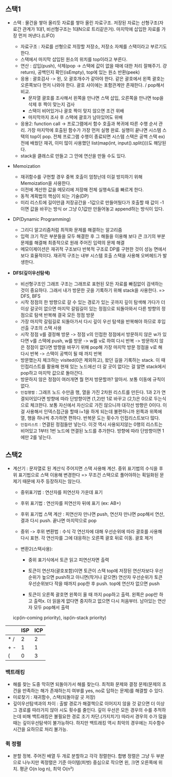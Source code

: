 ## 스택1

- 스택 : 물건을 쌓아 올리듯 자료를 쌓아 올린 자료구조. 저장된 자료는 선형구조(자료간 관계가 1대1, 비선형구조는 1대N으로 트리같은거). 마지막에 삽입한 자료를 가장 먼저 꺼낸다.(LIFO)
  - 자료구조 : 자료를 선형으로 저장할 저장소, 저장소 자체를 스택이라고 부르기도 한다.
  - 스택에서 마지막 삽입된 원소의 위치를 top이라고 부른다.
  - 연산 : 삽입(push), 삭제(pop -> 스택에 값이 없을 때에 대한 처리 잘해주기. 걍 return), 공백인지 확인(isEmpty), top에 있는 원소 반환(peek)
  - 응용 : 괄호검사 -> 왼, 오 괄호개수가 같아야 한다. 같은 괄호에서 왼쪽 괄호는 오른쪽보다 먼저 나와야 한다. 괄호 사이에는 포함관계만 존재한다. / pop해서 비교.
    - 문자열 괄호를 조사해서 왼쪽을 만나면 스택 삽입, 오른쪽을 만나면 top을 삭제 후 짝이 맞는지 검사
    - 스택이 비어있거나 괄호 짝이 맞지 않으면 조건 위배
    - 마지막까지 조사 후 스택에 괄호가 남아있어도 위배
  - 응용2: function call -> 프로그램에서 함수 호출과 복귀에 따른 수행 순서 관리. 가장 마지막에 호출된 함수가 가장 먼저 실행 완료. 실행이 끝나면 시스템 스택의 top이 pop. 전체 프로그램 수행이 종료되면 시스템 스택은 공백 스택 ex)전에 배웠던 재귀, 이미 많이 사용했던 list(map(int, input().split()))도 해당된다.
  - stack을 클래스로 만들고 그 안에 연산을 만들 수도 있다.



- Memoization
  - 재귀함수를 구현할 경우 중복 호출이 엄청난데 이걸 방지하기 위해 Memoization을 사용한다.
  - 이전에 계산한 값을 메모리에 저장해 전체 실행속도를 빠르게 한다.
  - 동적 계획법의 핵심이 되는 기술(DP)
  - 미리 리스트에 길이만큼 저장공간을 -1값으로 만들어뒀다가 호출할 때 값이 -1이면 값을 바꾸는 방식 or 그냥 0,1값만 만들어놓고 append하는 방식이 있다.



- DP(Dynamic Programming)
  - 그리디 알고리즘처럼 최적화 문제를 해결하는 알고리즘
  - 입력 크기 작은 부분들을 모두 해결한 후 그 해들을 이용해 보다 큰 크기의 부분 문제를 해결해 최종적으로 원래 주어진 입력의 문제 해결
  - 메모이제이션은 재귀적 구조보다 반복적 구조로 DP를 구현한 것이 성능 면에서 보다 효율적이다. 재귀적 구조는 내부 시스템 호출 스택을 사용해 오버헤드가 발생한다.



- **DFS(깊이우선탐색)**
  - 비선형구조인 그래프 구조는 그래프로 표현된 모든 자료를 빠짐없이 검색하는 것이 중요하다. 그래서 내가 방문한 곳을 기록하기 위해 stack을 사용한다. => DFS, BFS
  - 시작 정점의 한 방향으로 갈 수 있는 경로가 있는 곳까지 깊이 탐색해 가다가 더 이상 갈곳이 없으면 마지막 갈림길이 있는 정점으로 되돌아와서 다른 방향의 정점으로 탐색 반복해 결국 모든 정점 방문
  - 가장 마지막 갈림길로 되돌아가서 다시 깊이 우선 탐색을 반복해야 하므로 후입선출 구조의 스택 사용
  - 시작 정점 v를 결정해 방문 -> 정점 v의 인접한 정점에서 방문하지 않은 w가 있다면 v를 스택에 push, w를 방문 -> w를 v로 하여 다시 반복 -> 방문하지 않은 정점이 없다면 방향을 바꾸기 위해 pop해 가장 마지막 방문 정점을 v로 해 다시 반복 -> 스택이 공백이 될 때 까지 반복
  - 방문했는지 체크하는 visited(0은 제외하고), 왔던 길을 기록하는 stack. 이 때 인접리스트를 활용해 현재 있는 노드에선 더 갈 곳이 없다는 걸 알면 stack에서 pop하고 마지막 값으로 돌아간다.
  - 방문하지 않은 정점이 여러개면 뭘 먼저 방문할까? 알아서. 보통 이동에 규칙이 없다.
  - `인접행렬` : 그래프 노드 수만큼 행, 열을 가진 2차원 리스트를 만든다. 1과 2가 연결되어있다면 방향에 따라 단방향이면 (1,2)만 1로 바꾸고 (2,1)은 0으로 두는식으로 체크한다. 보통 자신에서 자신으로 가진 않으니까 대각선 방향은 0이다. 이걸 사용해서 인덱스접근을 할때 i+1을 하게 되는데 불편하니까 왼쪽과 위쪽에 열, 행을 하나씩 추가하면 편하다. 반복문 도는 횟수가 인접리스트보다 많다.
  - `인접리스트` : 연결된 정점들만 넣는다. 이것 역시 사용되지않는 0행의 리스트는 비어있고 1부터 1번 노드에 연결된 노드를 추가한다. 방향에 따라 단방향이면 1에만 2를 넣는다.



## 스택2

- 계산기 : 문자열로 된 계산식 주어지면 스택 사용해 계산. 중위 표기법의 수식을 후위 표기법으로 스택 이용해 변경한다 => 무조건 스택으로 풀어야하는 획일화된 문제기 때문에 자주 등장하지는 않는다.

  - 중위표기법 : 연산자를 피연산자 가운데 표기
  
  - 후위 표기법 : 연산자를 피연산자 뒤에 표기 (ex: AB+)
  
  - 후위 표기법 스택 계산 : 피연산자 만나면 push, 연산자 만나면 pop해서 연산, 결과 다시 push. 끝나면 마지막으로 pop

  - 중위 -> 후위 변환법 : 수식 각 연산자에 대해 우선순위에 따라 괄호를 사용해 다시 표현. 각 연산자를 그에 대응하는 오른쪽 괄호 뒤로 이동. 괄호 제거
  
  - 변환2(스택사용): 
  
    - 중위 표기식에서 토큰 읽고 피연산자면 출력 
  
    - 토큰이 연산자(괄호포함)이면 토큰이 스택 top에 저장된 연산자보다 우선순위가 높으면 push하고 아니면(작거나 같으면) 연산자 우선순위가 토큰 우선순위보다 작을 때까지 pop한 후 push. top에 연산자 없으면 push
    - 토큰이 오른쪽 괄호면 왼쪽이 올 때 까지 pop하고 출력. 왼쪽은 pop만 하고 출력x. 더 읽을게 없다면 중지하고 없으면 다시 처음부터. 남아있는 연산자 모두 pop해서 출력
  
  icp(in-coming priority), isp(in-stack priority)

|      | ISP  | ICP  |
| ---- | ---- | ---- |
| * /  | 2    | 2    |
| + -  | 1    | 1    |
| (    | 0    | 3    |

 

### 백트래킹

- 해를 찾는 도중 막히면 되돌아가서 해를 찾는다. 최적화 문제와 결정 문제(문제의 조건을 만족하는 해가 존재하는지 여부를 yes, no로 답하는 문제)를 해결할 수 있다.
- 미로찾기 : 재귀함수, 스택(되돌아갈 곳 저장)
- 깊이우선탐색과의 차이 : 출발 경로가 해결책으로 이어지지 않을 것 같으면 더 이상 그 경로를 따라가지 않아 시도 횟수를 줄인다. 깊이 우선은 모든 경우의 수를 추적하는데 비해 백트래킹은 불필요한 경로 조기 차단.(가지치기) 따라서 경우의 수가 많을 때는 깊이우선탐색이 불가능하다. 하지만 백트래킹 역시 최악의 경우에는 지수함수 시간을 요하므로 처리 불가능.



### 퀵 정렬

- 분할 정복. 주어진 배열 두 개로 분할하고 각각 정렬한다. 합병 정렬은 그냥 두 부분으로 나누지만 퀵정렬은 기준 아이템(피벗) 중심으로 작으면 왼, 크면 오른쪽에 위치. 평균 O(n log n), 최악 O(n²)